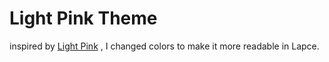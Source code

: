 # Light Pink Theme

inspired by [Light Pink](https://github.com/mgwg/light-pink-theme) , I changed colors to make it more readable in Lapce.
